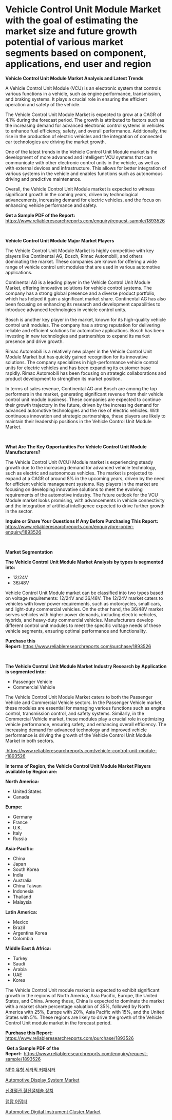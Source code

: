<p><h1>Vehicle Control Unit Module Market with the goal of estimating the market size and future growth potential of various market segments based on component, applications, end user and region</h1></p><p><strong>Vehicle Control Unit Module Market Analysis and Latest Trends</strong></p>
<p><p>A Vehicle Control Unit Module (VCU) is an electronic system that controls various functions in a vehicle, such as engine performance, transmission, and braking systems. It plays a crucial role in ensuring the efficient operation and safety of the vehicle.</p><p>The Vehicle Control Unit Module Market is expected to grow at a CAGR of 4.1% during the forecast period. The growth is attributed to factors such as the increasing demand for advanced electronic control systems in vehicles to enhance fuel efficiency, safety, and overall performance. Additionally, the rise in the production of electric vehicles and the integration of connected car technologies are driving the market growth.</p><p>One of the latest trends in the Vehicle Control Unit Module market is the development of more advanced and intelligent VCU systems that can communicate with other electronic control units in the vehicle, as well as with external devices and infrastructure. This allows for better integration of various systems in the vehicle and enables functions such as autonomous driving and predictive maintenance.</p><p>Overall, the Vehicle Control Unit Module market is expected to witness significant growth in the coming years, driven by technological advancements, increasing demand for electric vehicles, and the focus on enhancing vehicle performance and safety.</p></p>
<p><strong>Get a Sample PDF of the Report:&nbsp;</strong> <a href="https://www.reliableresearchreports.com/enquiry/request-sample/1893526">https://www.reliableresearchreports.com/enquiry/request-sample/1893526</a></p>
<p>&nbsp;</p>
<p><strong>Vehicle Control Unit Module Major Market Players</strong></p>
<p><p>The Vehicle Control Unit Module Market is highly competitive with key players like Continental AG, Bosch, Rimac Automobili, and others dominating the market. These companies are known for offering a wide range of vehicle control unit modules that are used in various automotive applications.</p><p>Continental AG is a leading player in the Vehicle Control Unit Module Market, offering innovative solutions for vehicle control systems. The company has a strong global presence and a diverse product portfolio, which has helped it gain a significant market share. Continental AG has also been focusing on enhancing its research and development capabilities to introduce advanced technologies in vehicle control units.</p><p>Bosch is another key player in the market, known for its high-quality vehicle control unit modules. The company has a strong reputation for delivering reliable and efficient solutions for automotive applications. Bosch has been investing in new technologies and partnerships to expand its market presence and drive growth.</p><p>Rimac Automobili is a relatively new player in the Vehicle Control Unit Module Market but has quickly gained recognition for its innovative solutions. The company specializes in high-performance vehicle control units for electric vehicles and has been expanding its customer base rapidly. Rimac Automobili has been focusing on strategic collaborations and product development to strengthen its market position.</p><p>In terms of sales revenue, Continental AG and Bosch are among the top performers in the market, generating significant revenue from their vehicle control unit module business. These companies are expected to continue their growth trajectory in the future, driven by the increasing demand for advanced automotive technologies and the rise of electric vehicles. With continuous innovation and strategic partnerships, these players are likely to maintain their leadership positions in the Vehicle Control Unit Module Market.</p></p>
<p>&nbsp;</p>
<p><strong>What Are The Key Opportunities For Vehicle Control Unit Module Manufacturers?</strong></p>
<p><p>The Vehicle Control Unit (VCU) Module market is experiencing steady growth due to the increasing demand for advanced vehicle technology, such as electric and autonomous vehicles. The market is projected to expand at a CAGR of around 8% in the upcoming years, driven by the need for efficient vehicle management systems. Key players in the market are focusing on developing innovative solutions to meet the evolving requirements of the automotive industry. The future outlook for the VCU Module market looks promising, with advancements in vehicle connectivity and the integration of artificial intelligence expected to drive further growth in the sector.</p></p>
<p><strong>Inquire or Share Your Questions If Any Before Purchasing This Report:</strong> <a href="https://www.reliableresearchreports.com/enquiry/pre-order-enquiry/1893526">https://www.reliableresearchreports.com/enquiry/pre-order-enquiry/1893526</a></p>
<p>&nbsp;</p>
<p><strong>Market Segmentation</strong></p>
<p><strong>The Vehicle Control Unit Module Market Analysis by types is segmented into:</strong></p>
<p><ul><li>12/24V</li><li>36/48V</li></ul></p>
<p><p>Vehicle Control Unit Module market can be classified into two types based on voltage requirements: 12/24V and 36/48V. The 12/24V market caters to vehicles with lower power requirements, such as motorcycles, small cars, and light-duty commercial vehicles. On the other hand, the 36/48V market serves vehicles with higher power demands, including electric vehicles, hybrids, and heavy-duty commercial vehicles. Manufacturers develop different control unit modules to meet the specific voltage needs of these vehicle segments, ensuring optimal performance and functionality.</p></p>
<p><strong>Purchase this Report:&nbsp;</strong><a href="https://www.reliableresearchreports.com/purchase/1893526">https://www.reliableresearchreports.com/purchase/1893526</a></p>
<p>&nbsp;</p>
<p><strong>The Vehicle Control Unit Module Market Industry Research by Application is segmented into:</strong></p>
<p><ul><li>Passenger Vehicle</li><li>Commercial Vehicle</li></ul></p>
<p><p>The Vehicle Control Unit Module Market caters to both the Passenger Vehicle and Commercial Vehicle sectors. In the Passenger Vehicle market, these modules are essential for managing various functions such as engine control, transmission control, and safety systems. Similarly, in the Commercial Vehicle market, these modules play a crucial role in optimizing vehicle performance, ensuring safety, and enhancing overall efficiency. The increasing demand for advanced technology and improved vehicle performance is driving the growth of the Vehicle Control Unit Module Market in both sectors.</p></p>
<p><a href="https://www.reliableresearchreports.com/vehicle-control-unit-module-r1893526">&nbsp;https://www.reliableresearchreports.com/vehicle-control-unit-module-r1893526</a></p>
<p><strong>In terms of Region, the Vehicle Control Unit Module Market Players available by Region are:</strong></p>
<p>
    <p> <strong> North America: </strong>
        <ul>
            <li>United States</li>
            <li>Canada</li>
        </ul>
        </p> 
    <p> <strong> Europe: </strong>
        <ul>
            <li>Germany</li>
            <li>France</li>
            <li>U.K.</li>
            <li>Italy</li>
            <li>Russia</li>
        </ul>
        </p> 
    <p> <strong> Asia-Pacific: </strong>
        <ul>
            <li>China</li>
            <li>Japan</li>
            <li>South Korea</li>
            <li>India</li>
            <li>Australia</li>
            <li>China Taiwan</li>
            <li>Indonesia</li>
            <li>Thailand</li>
            <li>Malaysia</li>
        </ul>
        </p> 
    <p> <strong> Latin America: </strong>
        <ul>
            <li>Mexico</li>
            <li>Brazil</li>
            <li>Argentina Korea</li>
            <li>Colombia</li>
        </ul>
        </p> 
    <p> <strong> Middle East & Africa: </strong>
        <ul>
            <li>Turkey</li>
            <li>Saudi</li>
            <li>Arabia</li>
            <li>UAE</li>
            <li>Korea</li>
        </ul>
    </p>
    </p>
<p><p>The Vehicle Control Unit module market is expected to exhibit significant growth in the regions of North America, Asia Pacific, Europe, the United States, and China. Among these, China is expected to dominate the market with a market share percentage valuation of 35%, followed by North America with 25%, Europe with 20%, Asia Pacific with 15%, and the United States with 5%. These regions are likely to drive the growth of the Vehicle Control Unit module market in the forecast period.</p></p>
<p><strong>Purchase this Report: </strong><a href="https://www.reliableresearchreports.com/purchase/1893526">https://www.reliableresearchreports.com/purchase/1893526</a></p>
<p>&nbsp;<strong>Get a Sample PDF of the Report:&nbsp;&nbsp;</strong><a href="https://www.reliableresearchreports.com/enquiry/request-sample/1893526">https://www.reliableresearchreports.com/enquiry/request-sample/1893526</a></p>
<p><strong></strong></p>
<p><p><a href="https://medium.com/@elod.85/np0-%ED%98%95-%EC%84%B8%EB%9D%BC%EB%AF%B9-%EC%BD%98%EB%8D%B4%EC%84%9C-%EC%8B%9C%EC%9E%A5-%EC%84%B1%EC%9E%A5-%EC%A0%84%EB%A7%9D%EC%9D%80-2024%EB%85%84%EB%B6%80%ED%84%B0-2031%EB%85%84%EA%B9%8C%EC%A7%80%EC%9D%B4%EB%A9%B0-%EC%8B%9C%EC%9E%A5%EC%9D%98-%ED%8A%B8%EB%A0%8C%EB%93%9C-%EB%B6%84%EC%84%9D%EC%9D%80-%EC%9D%91%EC%9A%A9%ED%94%84%EB%A1%9C%EA%B7%B8%EB%9E%A8-%EC%A7%80%EC%97%AD%EB%B3%84-%EC%A0%84%EB%A7%9D-%EB%B0%8F-%EC%88%98%EC%9D%B5%EC%97%90-%EB%94%B0%EB%9D%BC-cagr%EB%A1%9C-%EC%98%88%EC%B8%A1%EB%90%A9%EB%8B%88%EB%8B%A4-b9d92e0ee36b">NP0 유형 세라믹 커패시터</a></p><p><a href="https://github.com/wwwkeltoum/Market-Research-Report-List-3/blob/main/automotive-display-system-market.md">Automotive Display System Market</a></p><p><a href="https://github.com/novabrown3/Market-Research-Report-List-1/blob/main/4003844115334.md">신경혈관 혈전절제술 장치</a></p><p><a href="https://medium.com/@dayanarunolfsdottir/%EB%85%B8%ED%8A%B8%EB%B6%81-%EC%B6%A9%EC%A0%84%EA%B8%B0-%EC%8B%9C%EC%9E%A5-%EA%B7%9C%EB%AA%A8-%EB%B0%8F-%EC%A0%90%EC%9C%A0%EC%9C%A8-%EB%B6%84%EC%84%9D-%EC%84%B1%EC%9E%A5-%EC%B6%94%EC%9D%B4-%EB%B0%8F-%EC%98%88%EC%B8%A1-2024-2031-e9df5a132b7b">랩탑 어댑터</a></p><p><a href="https://github.com/joannesouthgate/Market-Research-Report-List-3/blob/main/automotive-digital-instrument-cluster-market.md">Automotive Digital Instrument Cluster Market</a></p></p>